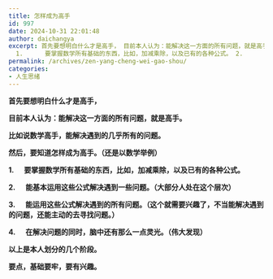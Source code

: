 ```yaml
---
title: 怎样成为高手
id: 997
date: 2024-10-31 22:01:48
author: daichangya
excerpt: 首先要想明白什么才是高手， 目前本人认为：能解决这一方面的所有问题，就是高手。 比如说数学高手，能解决遇到的几乎所有的问题。 然后，要知道怎样成为高手。（还是以数学举例）
  1.      要掌握数学所有基础的东西，比如，加减乘除，以及已有的各种公式。 2.      能基本运用这些公式解决遇到一些问题。（大部分人处在这个层次） 3.      能运用这些公式解决遇到的所有问题。（这个就
permalink: /archives/zen-yang-cheng-wei-gao-shou/
categories:
- 人生思绪
---
```



**首先要想明白什么才是高手，**

**目前本人认为：能解决这一方面的所有问题，就是高手。**

**比如说数学高手，能解决遇到的几乎所有的问题。**

**然后，要知道怎样成为高手。（还是以数学举例）**

**1.&nbsp;&nbsp;&nbsp;&nbsp;&nbsp;&nbsp;要掌握数学所有基础的东西，比如，加减乘除，以及已有的各种公式。**

**2.&nbsp;&nbsp;&nbsp;&nbsp;&nbsp;&nbsp;能基本运用这些公式解决遇到一些问题。（大部分人处在这个层次）**

**3.&nbsp;&nbsp;&nbsp;&nbsp;&nbsp;&nbsp;能运用这些公式解决遇到的所有问题。（这个就需要兴趣了，不当能解决遇到的问题，还能主动的去寻找问题。）**

**4.&nbsp;&nbsp;&nbsp;&nbsp;&nbsp;&nbsp;在解决问题的同时，脑中还有那么一点灵光。（伟大发现）**

**以上是本人划分的几个阶段。**

**要点，基础要牢，要有兴趣。**
